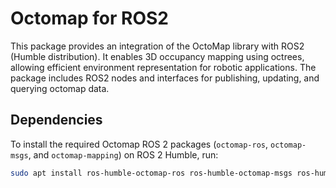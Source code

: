 # Octomap for ROS2

This package provides an integration of the OctoMap library with ROS2 (Humble distribution). It enables 3D occupancy mapping using octrees, allowing efficient environment representation for robotic applications. The package includes ROS2 nodes and interfaces for publishing, updating, and querying octomap data.

## Dependencies

To install the required Octomap ROS 2 packages (`octomap-ros`, `octomap-msgs`, and `octomap-mapping`) on ROS 2 Humble, run:

```bash
sudo apt install ros-humble-octomap-ros ros-humble-octomap-msgs ros-humble-octomap-mapping
```